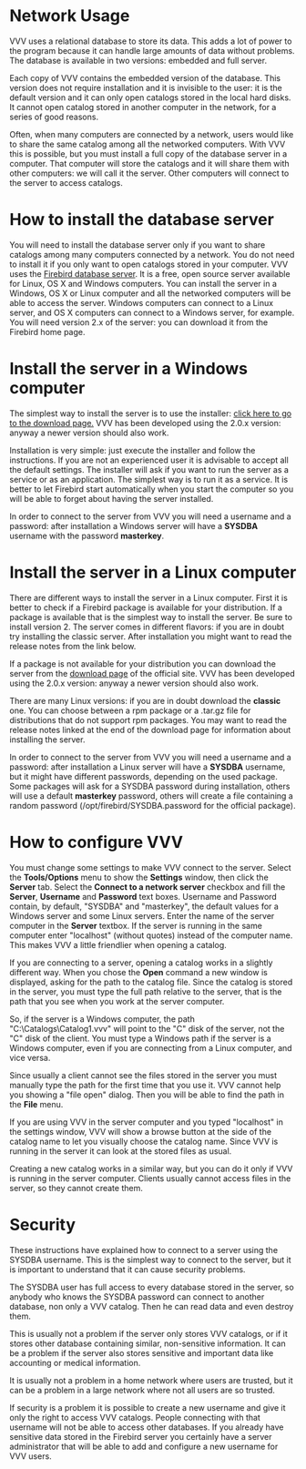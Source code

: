 # Network Usage

VVV uses a relational database to store its data. This adds a lot of power to the program because it can handle large amounts of data without problems. The database is available in two versions: embedded and full server.

Each copy of VVV contains the embedded version of the database. This version does not require installation and it is invisible to the user: it is the default version and it can only open catalogs stored in the local hard disks. It cannot open catalog stored in another computer in the network, for a series of good reasons.

Often, when many computers are connected by a network, users would like to share the same catalog among all the networked computers. With VVV this is possible, but you must install a full copy of the database server in a computer. That computer will store the catalogs and it will share them with other computers: we will call it the server. Other computers will connect to the server to access catalogs.


# How to install the database server

You will need to install the database server only if you want to share catalogs among many computers connected by a network. You do not need to install it if you only want to open catalogs stored in your computer.
VVV uses the [Firebird database server](http://www.firebirdsql.org/). It is a free, open source server available for Linux, OS X and Windows computers. You can install the server in a Windows, OS X or Linux computer and all the networked computers will be able to access the server. Windows computers can connect to a Linux server, and OS X computers can connect to a Windows server, for example. You will need version 2.x of the server: you can download it from the Firebird home page.


# Install the server in a Windows computer

The simplest way to install the server is to use the installer: [click here to go to the download page.](https://github.com/pabloveliz/vvv/releases)
VVV has been developed using the 2.0.x version: anyway a newer version should also work.

Installation is very simple: just execute the installer and follow the instructions. If you are not an experienced user it is advisable to accept all the default settings. The installer will ask if you want to run the server as a service or as an application. The simplest way is to run it as a service. It is better to let Firebird start automatically when you start the computer so you will be able to forget about having the server installed.

In order to connect to the server from VVV you will need a username and a password: after installation a Windows server will have a **SYSDBA** username with the password **masterkey**.


# Install the server in a Linux computer

There are different ways to install the server in a Linux computer. First it is better to check if a Firebird package is available for your distribution. If a package is available that is the simplest way to install the server. Be sure to install version 2. The server comes in different flavors: if you are in doubt try installing the classic server. After installation you might want to read the release notes from the link below.

If a package is not available for your distribution you can download the server from the [download page](https://github.com/pabloveliz/vvv/releases) of the official site. VVV has been developed using the 2.0.x version: anyway a newer version should also work.

There are many Linux versions: if you are in doubt download the **classic** one.
You can choose between a rpm package or a .tar.gz file for distributions that do not support rpm packages. You may want to read the release notes linked at the end of the download page for information about installing the server.

In order to connect to the server from VVV you will need a username and a password: after installation a Linux server will have a **SYSDBA** username, but it might have different passwords, depending on the used package. Some packages will ask for a SYSDBA password during installation, others will use a default **masterkey** password, others will create a file containing a random password (/opt/firebird/SYSDBA.password for the official package).


# How to configure VVV

You must change some settings to make VVV connect to the server. Select the **Tools/Options** menu to show the **Settings** window, then click the **Server** tab. Select the **Connect to a network server** checkbox and fill the **Server**, **Username** and **Password** text boxes. Username and Password contain, by default, "SYSDBA" and "masterkey", the default values for a Windows server and some Linux servers.
Enter the name of the server computer in the **Server** textbox. If the server is running in the same computer enter "localhost" (without quotes) instead of the computer name. This makes VVV a little friendlier when opening a catalog.

If you are connecting to a server, opening a catalog works in a slightly different way. When you chose the **Open** command a new window is displayed, asking for the path to the catalog file. Since the catalog is stored in the server, you must type the full path relative to the server, that is the path that you see when you work at the server computer.

So, if the server is a Windows computer, the path "C:\Catalogs\Catalog1.vvv" will point to the "C" disk of the server, not the "C" disk of the client. You must type a Windows path if the server is a Windows computer, even if you are connecting from a Linux computer, and vice versa.

Since usually a client cannot see the files stored in the server you must manually type the path for the first time that you use it. VVV cannot help you showing a "file open" dialog. Then you will be able to find the path in the **File** menu.

If you are using VVV in the server computer and you typed "localhost" in the settings window, VVV will show a browse button at the side of the catalog name to let you visually choose the catalog name. Since VVV is running in the server it can look at the stored files as usual.

Creating a new catalog works in a similar way, but you can do it only if VVV is running in the server computer. Clients usually cannot access files in the server, so they cannot create them.


# Security

These instructions have explained how to connect to a server using the SYSDBA username. This is the simplest way to connect to the server, but it is important to understand that it can cause security problems.

The SYSDBA user has full access to every database stored in the server, so anybody who knows the SYSDBA password can connect to another database, non only a VVV catalog. Then he can read data and even destroy them.

This is usually not a problem if the server only stores VVV catalogs, or if it stores other database containing similar, non-sensitive information. It can be a problem if the server also stores sensitive and important data like accounting or medical information.

It is usually not a problem in a home network where users are trusted, but it can be a problem in a large network where not all users are so trusted.

If security is a problem it is possible to create a new username and give it only the right to access VVV catalogs. People connecting with that username will not be able to access other databases.
If you already have sensitive data stored in the Firebird server you certainly have a server administrator that will be able to add and configure a new username for VVV users.


